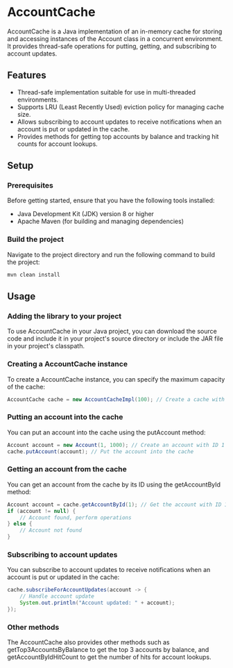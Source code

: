 # AccountCache

AccountCache is a Java implementation of an in-memory cache for storing and accessing 
instances of the Account class in a concurrent environment. It provides thread-safe operations 
for putting, getting, and subscribing to account updates.

## Features

- Thread-safe implementation suitable for use in multi-threaded environments.
- Supports LRU (Least Recently Used) eviction policy for managing cache size.
- Allows subscribing to account updates to receive notifications when an account is put or updated in the cache.
- Provides methods for getting top accounts by balance and tracking hit counts for account lookups.

## Setup

### Prerequisites

Before getting started, ensure that you have the following tools installed:

- Java Development Kit (JDK) version 8 or higher
- Apache Maven (for building and managing dependencies)

### Build the project
Navigate to the project directory and run the following command to build the project:

```bash
mvn clean install
```

## Usage

### Adding the library to your project

To use AccountCache in your Java project, you can download the source code and include it in 
your project's source directory or include the JAR file in your project's classpath.

### Creating a AccountCache instance

To create a AccountCache instance, you can specify the maximum capacity of the cache:

```java
AccountCache cache = new AccountCacheImpl(100); // Create a cache with a maximum capacity of 100 accounts
```

### Putting an account into the cache
You can put an account into the cache using the putAccount method:
```java
Account account = new Account(1, 1000); // Create an account with ID 1 and balance 1000
cache.putAccount(account); // Put the account into the cache
```

### Getting an account from the cache
You can get an account from the cache by its ID using the getAccountById method:
```java
Account account = cache.getAccountById(1); // Get the account with ID 1 from the cache
if (account != null) {
    // Account found, perform operations
} else {
    // Account not found
}
```

### Subscribing to account updates
You can subscribe to account updates to receive notifications when an account is 
put or updated in the cache:
```java
cache.subscribeForAccountUpdates(account -> {
    // Handle account update
    System.out.println("Account updated: " + account);
});
```

### Other methods
The AccountCache also provides other methods such as getTop3AccountsByBalance to 
get the top 3 accounts by balance, and getAccountByIdHitCount to get the number of hits 
for account lookups.
